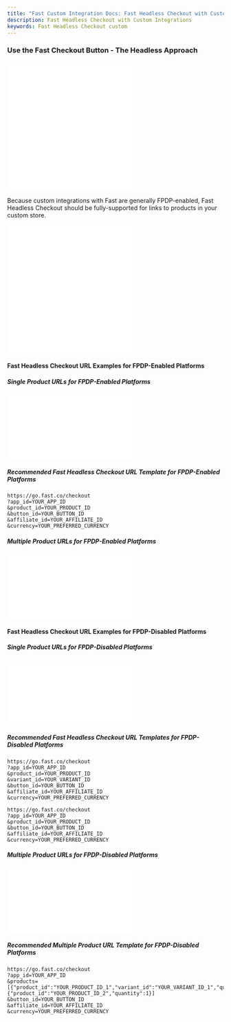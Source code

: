 ```yaml
---
title: "Fast Custom Integration Docs: Fast Headless Checkout with Custom Integrations"
description: Fast Headless Checkout with Custom Integrations
keywords: Fast Headless Checkout custom
---
```


### Use the Fast Checkout Button - The Headless Approach

<embed src="/reusables/for-developers/_platform_headless_all_headless_intro.md" />

<embed src="/reusables/for-developers/_platform_headless_all_headless_intro_difference_fpdp_enabled_vs_disabled.md" />

Because custom integrations with Fast are generally FPDP-enabled, Fast Headless Checkout should be fully-supported for links to products in your custom store.

<embed src="/reusables/for-developers/_platform_headless_all_requirement_catalog_integration.md" />

<embed src="/reusables/for-developers/_platform_headless_all_table_url_parameters_and_html_attributes.md" />

#### Fast Headless Checkout URL Examples for FPDP-Enabled Platforms

##### Single Product URLs for FPDP-Enabled Platforms

<embed src="/reusables/for-developers/_platform_headless_fpdp_enabled_url_examples_single.md" />

##### Recommended Fast Headless Checkout URL Template for FPDP-Enabled Platforms

```http Template Fast Headless Checkout URL
https://go.fast.co/checkout
?app_id=YOUR_APP_ID
&product_id=YOUR_PRODUCT_ID
&button_id=YOUR_BUTTON_ID
&affiliate_id=YOUR_AFFILIATE_ID
&currency=YOUR_PREFERRED_CURRENCY
```

##### Multiple Product URLs for FPDP-Enabled Platforms

<embed src="/reusables/for-developers/_platform_headless_fpdp_enabled_url_examples_multiple.md" />

#### Fast Headless Checkout URL Examples for FPDP-Disabled Platforms

##### Single Product URLs for FPDP-Disabled Platforms

<embed src="/reusables/for-developers/_platform_headless_fpdp_disabled_url_examples_single.md" />

##### Recommended Fast Headless Checkout URL Templates for FPDP-Disabled Platforms

```http Template Fast Headless Checkout URL for Specific Product Variant
https://go.fast.co/checkout
?app_id=YOUR_APP_ID
&product_id=YOUR_PRODUCT_ID
&variant_id=YOUR_VARIANT_ID
&button_id=YOUR_BUTTON_ID
&affiliate_id=YOUR_AFFILIATE_ID
&currency=YOUR_PREFERRED_CURRENCY
```

```http Template Fast Headless Checkout URL for Product with Only 1 Variant
https://go.fast.co/checkout
?app_id=YOUR_APP_ID
&product_id=YOUR_PRODUCT_ID
&button_id=YOUR_BUTTON_ID
&affiliate_id=YOUR_AFFILIATE_ID
&currency=YOUR_PREFERRED_CURRENCY
```

##### Multiple Product URLs for FPDP-Disabled Platforms

<embed src="/reusables/for-developers/_platform_headless_fpdp_disabled_url_examples_multiple.md" />

##### Recommended Multiple Product URL Template for FPDP-Disabled Platforms

```http Template Fast Headless Checkout URL for Multi-Variant Product and Single-Variant Product
https://go.fast.co/checkout
?app_id=YOUR_APP_ID
&products=[{"product_id":"YOUR_PRODUCT_ID_1","variant_id":"YOUR_VARIANT_ID_1","quantity":1},{"product_id":"YOUR_PRODUCT_ID_2","quantity":1}]
&button_id=YOUR_BUTTON_ID
&affiliate_id=YOUR_AFFILIATE_ID
&currency=YOUR_PREFERRED_CURRENCY
```
